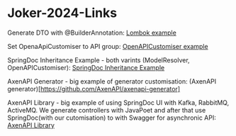 # Joker-2024-Links
Generate DTO with @BuilderAnnotation: [Lombok example](https://github.com/SashaVolushkova/JokerLombokExample)

Set OpenaApiCustomiser to API group: [OpenAPICustomiser example](https://github.com/SashaVolushkova/DemoCustomizeSpringDoc)

SpringDoc Inheritance Example - both varints (ModelResolver, OpenAPICustomiser): [SpringDoc Inheritance Example](https://github.com/SashaVolushkova/SpringDocInheritanceExample)

AxenAPI Generator - big example of generator customisation: (AxenAPI generator)[https://github.com/AxenAPI/axenapi-generator]

AxenAPI Library - big example of using SpringDoc UI with Kafka, RabbitMQ, ActiveMQ. We generate controllers with JavaPoet and after that use SpringDoc(with our cutomisation) to with Swagger for asynchronic API: [AxenAPI Library](https://github.com/AxenAPI/axenapi-library)
